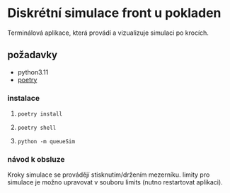 # Diskrétní simulace front u pokladen

Terminálová aplikace, která provádí a vizualizuje simulaci po krocích.

## požadavky

- python3.11
- [poetry](https://github.com/python-poetry/poetry)
  
### instalace

1)     poetry install    
2)     poetry shell
3)     python -m queueSim

### návod k obsluze

 Kroky simulace se provádějí stisknutím/držením mezerníku. limity pro simulace je možno upravovat v souboru limits (nutno restartovat aplikaci).
